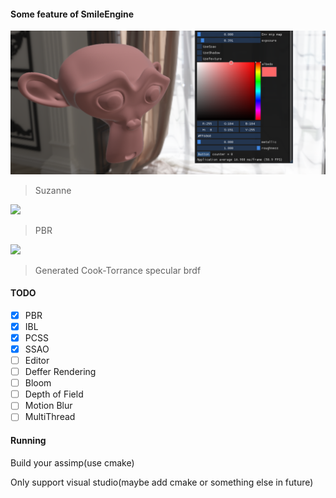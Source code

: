 #### Some feature of SmileEngine

![](https://github.com/biigHandsomeGuy/AtomEngine/blob/master/screenshot/Suzanne.png)
> Suzanne


![](https://github.com/biigHandsomeGuy/SmileEngine/blob/master/screenshot/pbr.png)
> PBR

![](https://github.com/biigHandsomeGuy/SmileEngine/blob/master/screenshot/spbrdf.png)
> Generated Cook-Torrance specular brdf
#### TODO
- [x] PBR
- [x] IBL
- [x] PCSS
- [x] SSAO
- [ ] Editor
- [ ] Deffer Rendering
- [ ] Bloom
- [ ] Depth of Field
- [ ] Motion Blur
- [ ] MultiThread

#### Running
Build your assimp(use cmake) 

Only support visual studio(maybe add cmake or something else in future)

